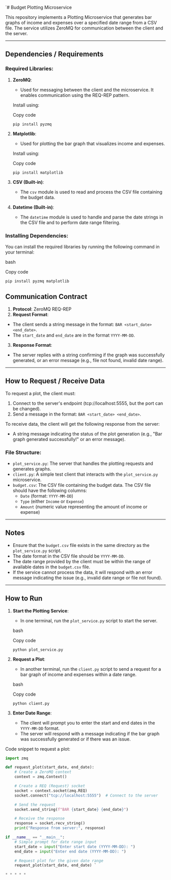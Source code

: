 `# Budget Plotting Microservice

This repository implements a Plotting Microservice that generates bar graphs of income and expenses over a specified date range from a CSV file. The service utilizes ZeroMQ for communication between the client and the server.

---

Dependencies / Requirements
---------------------------

### Required Libraries:

1.  **ZeroMQ**:

    -   Used for messaging between the client and the microservice. It enables communication using the REQ-REP pattern.

    Install using:

    Copy code

    `pip install pyzmq`

2.  **Matplotlib**:

    -   Used for plotting the bar graph that visualizes income and expenses.

    Install using:

    Copy code

    `pip install matplotlib`

3.  **CSV (Built-in)**:

    -   The `csv` module is used to read and process the CSV file containing the budget data.
4.  **Datetime (Built-in)**:

    -   The `datetime` module is used to handle and parse the date strings in the CSV file and to perform date range filtering.

### Installing Dependencies:

You can install the required libraries by running the following command in your terminal:

bash

Copy code

`pip install pyzmq matplotlib`


## Communication Contract

1. **Protocol**: ZeroMQ REQ-REP
2. **Request Format**:
 - The client sends a string message in the format: `BAR <start_date> <end_date>`.
 - The `start_date` and `end_date` are in the format `YYYY-MM-DD`.
3. **Response Format**:
 - The server replies with a string confirming if the graph was successfully generated, or an error message (e.g., file not found, invalid date range).

---

## How to Request / Receive Data

To request a plot, the client must:

1. Connect to the server's endpoint (tcp://localhost:5555, but the port can be changed).
2. Send a message in the format: `BAR <start_date> <end_date>`.

To receive data, the client will get the following response from the server:

- A string message indicating the status of the plot generation (e.g., "Bar graph generated successfully!" or an error message).


### File Structure:

-   `plot_service.py`: The server that handles the plotting requests and generates graphs.
-   `client.py`: A simple test client that interacts with the `plot_service.py` microservice.
-   `budget.csv`: The CSV file containing the budget data. The CSV file should have the following columns:
    -   `Date` (format: `YYYY-MM-DD`)
    -   `Type` (either `Income` or `Expense`)
    -   `Amount` (numeric value representing the amount of income or expense)

* * * * *

Notes
-----

-   Ensure that the `budget.csv` file exists in the same directory as the `plot_service.py` script.
-   The date format in the CSV file should be `YYYY-MM-DD`.
-   The date range provided by the client must be within the range of available dates in the `budget.csv` file.
-   If the service cannot process the data, it will respond with an error message indicating the issue (e.g., invalid date range or file not found).

* * * * *

How to Run
----------

1.  **Start the Plotting Service**:

    -   In one terminal, run the `plot_service.py` script to start the server.

    bash

    Copy code

    `python plot_service.py`

2.  **Request a Plot**:

    -   In another terminal, run the `client.py` script to send a request for a bar graph of income and expenses within a date range.

    bash

    Copy code

    `python client.py`

3.  **Enter Date Range**:

    -   The client will prompt you to enter the start and end dates in the `YYYY-MM-DD` format.
    -   The server will respond with a message indicating if the bar graph was successfully generated or if there was an issue.

Code snippet to request a plot:

```python
import zmq

def request_plot(start_date, end_date):
    # Create a ZeroMQ context
    context = zmq.Context()

    # Create a REQ (Request) socket
    socket = context.socket(zmq.REQ)
    socket.connect("tcp://localhost:5555")  # Connect to the server

    # Send the request
    socket.send_string(f"BAR {start_date} {end_date}")

    # Receive the response
    response = socket.recv_string()
    print("Response from server:", response)

if __name__ == "__main__":
    # Simple prompt for date range input
    start_date = input("Enter start date (YYYY-MM-DD): ")
    end_date = input("Enter end date (YYYY-MM-DD): ")

    # Request plot for the given date range
    request_plot(start_date, end_date) `

* * * * *
